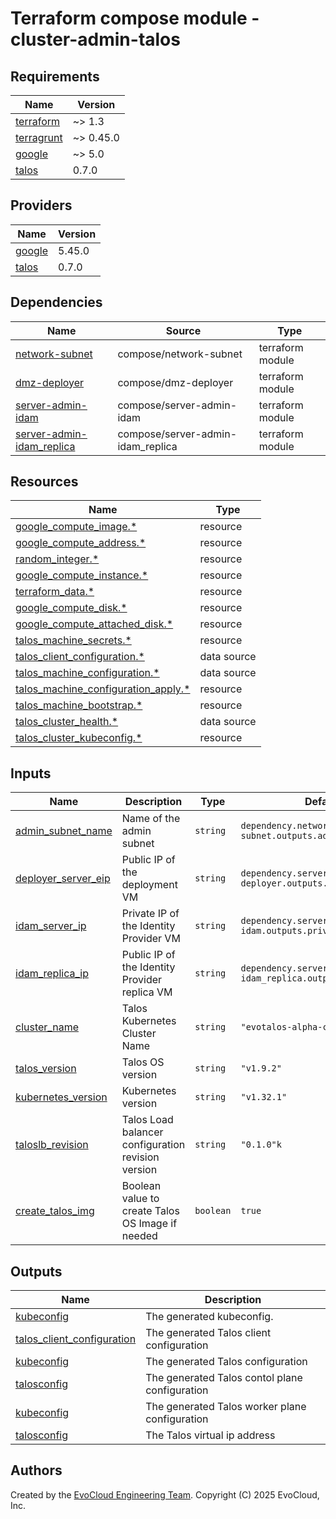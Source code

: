 <!-- BEGIN_TF_DOCS -->
# Terraform compose module - cluster-admin-talos

## Requirements

| Name                                                                        | Version   |
|-----------------------------------------------------------------------------|-----------|
| <a name="requirement_terraform"></a> [terraform](#requirement\_terraform)   | ~> 1.3    |
| <a name="requirement_terragrunt"></a> [terragrunt](#requirement\_terraform) | ~> 0.45.0 |
| <a name="requirement_google"></a> [google](#requirement\_google)            | ~> 5.0    |
| <a name="requirement_talos"></a> [talos](#requirement\_talos)               | 0.7.0     |

## Providers

| Name | Version |
|------|---------|
| <a name="provider_google"></a> [google](#provider\_google) | 5.45.0 |
| <a name="provider_talos"></a> [talos](#provider\_talos) | 0.7.0 |

## Dependencies

| Name                                                                                                 | Source                | Type             |
|------------------------------------------------------------------------------------------------------|-----------------------|------------------|
| <a name="depedencies_network-subnet"></a> [network-subnet](#dependencies\_network-subnet)            | compose/network-subnet | terraform module |
| <a name="dependencies_server-dmz-deployer"></a> [dmz-deployer](#dependencies\_dmz-deployer)          | compose/dmz-deployer  | terraform module |
| <a name="dependencies_server-admin-idam"></a> [server-admin-idam](#dependencies\_server-admin-idam]) | compose/server-admin-idam | terraform module |
| <a name="dependencies_server-admin-idam_replica"></a> [server-admin-idam_replica](#dependencies\_server-admin-idam_replica])   | compose/server-admin-idam_replica | terraform module |

## Resources

| Name                                                                                                                                               | Type        |
|----------------------------------------------------------------------------------------------------------------------------------------------------|-------------|
| [google_compute_image.*](https://registry.terraform.io/providers/hashicorp/google/latest/docs/resources/compute_image)                             | resource    |
| [google_compute_address.*](https://registry.terraform.io/providers/hashicorp/google/latest/docs/resources/compute_address)                         | resource    | | resource    |
| [random_integer.*](https://registry.terraform.io/providers/hashicorp/random/latest/docs/resources/integer)                                         | resource    |
| [google_compute_instance.*](https://registry.terraform.io/providers/hashicorp/google/latest/docs/resources/compute_instance)                       | resource    |
| [terraform_data.*](https://developer.hashicorp.com/terraform/language/resources/terraform-data)                                                    | resource    |
| [google_compute_disk.*](https://registry.terraform.io/providers/hashicorp/google/latest/docs/resources/compute_disk)                               | resource    |
| [google_compute_attached_disk.*](https://registry.terraform.io/providers/hashicorp/google/3.29.0/docs/resources/compute_attached_disk)             | resource    |
| [talos_machine_secrets.*](https://registry.terraform.io/providers/siderolabs/talos/latest/docs/resources/machine_secrets)                          | resource    |
| [talos_client_configuration.*](https://registry.terraform.io/providers/siderolabs/talos/latest/docs/data-sources/client_configuration)             | data source |
| [talos_machine_configuration.*](https://registry.terraform.io/providers/siderolabs/talos/latest/docs/data-sources/machine_configuration)           | data source |
| [talos_machine_configuration_apply.*](https://registry.terraform.io/providers/siderolabs/talos/latest/docs/resources/machine_configuration_apply)  | resource    |
| [talos_machine_bootstrap.*](https://registry.terraform.io/providers/siderolabs/talos/latest/docs/resources/machine_bootstrap)                      | resource    |
| [talos_cluster_health.*](https://registry.terraform.io/providers/siderolabs/talos/latest/docs/data-sources/cluster_health)                         | data source |
| [talos_cluster_kubeconfig.*](https://registry.terraform.io/providers/siderolabs/talos/latest/docs/resources/cluster_kubeconfig)                    | resource    |

## Inputs

| Name                                                                 | Description                                        | Type      | Default                                                   | Required |
|----------------------------------------------------------------------|----------------------------------------------------|-----------|-----------------------------------------------------------|:--------:|
| <a name="input_admin_subnet_name"></a> [admin_subnet_name](#input\_input_admin_subnet_name) | Name of the admin subnet                           | `string`  | `dependency.network-subnet.outputs.admin_subnet_name`     |   yes    |
| <a name="input_deployer_server_eip"></a> [deployer_server_eip](#input\_deployer_server_eip) | Public IP of the deployment VM                     | `string`  | `dependency.server-dmz-deployer.outputs.public_ip`        |   yes    |
| <a name="input_idam_server_ip"></a> [idam_server_ip](#input\_idam_server_ip) | Private IP of the Identity Provider VM             | `string`  | `dependency.server-admin-idam.outputs.private_ip`         |   yes    |
| <a name="input_idam_replica_ip"></a> [idam_replica_ip](#input\_idam_replica_ip) | Public IP of the Identity Provider replica VM      | `string`  | `dependency.server-admin-idam_replica.outputs.private_ip` |   yes    |
| <a name="input_cluster_name"></a> [cluster_name](#input\_cluster_name) | Talos Kubernetes Cluster Name                      | `string`  | `"evotalos-alpha-cluster"`                                |   yes    |
| <a name="input_talos_version"></a> [talos_version](#input\_talos_version) | Talos OS version                                   | `string`  | `"v1.9.2"`                                                |   yes    |
| <a name="input_kubernetes_version"></a> [kubernetes_version](#input\_kubernetes_version) | Kubernetes version                                 | `string`  | `"v1.32.1"`                                               |   yes    |
| <a name="input_taloslb_revision"></a> [taloslb_revision](#input\_taloslb_revision) | Talos Load balancer configuration revision version | `string`  | `"0.1.0"k`                                                |   yes    |
| <a name="input_taloslb_revision"></a> [create_talos_img](#input\_create_talos_img) | Boolean value to create Talos OS Image if needed   | `boolean` | `true`                                                    |   yes    |

## Outputs

| Name | Description                                  |
|------|----------------------------------------------|
| <a name="output_kubeconfig"></a> [kubeconfig](#output\_kubeconfig) | The generated kubeconfig.                    |
| <a name="output_talos_client_configuration"></a> [talos_client_configuration](#output\_talos_client_configuration) | The generated Talos client configuration     |
| <a name="output_talos_configuration"></a> [kubeconfig](#output\_talos_configuration) | The generated Talos configuration            |
| <a name="output_talos_controlplane_config"></a> [talosconfig](#output\_talos_controlplane_config) | The generated Talos contol plane configuration |
| <a name="output_talos_worker_config"></a> [kubeconfig](#output\_talos_worker_config) | The generated Talos worker plane configuration |
| <a name="output_talos_vip"></a> [talosconfig](#output\_talos_vip) | The Talos virtual ip address                 |

## Authors

Created by the [EvoCloud Engineering Team](https://evocloud.dev). Copyright (C) 2025 EvoCloud, Inc.

<!-- END_TF_DOCS -->